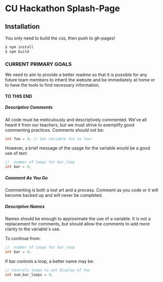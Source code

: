 # CU Hackathon Splash-Page

## Installation

You only need to build the css, then push to gh-pages!

```bash
$ npm install
$ npm build

```
### CURRENT PRIMARY GOALS

  We need to aim to provide a better readme so that it is possible for any
future team members to inherit the website and be immediately at home or to
have the tools to find necessary information.

#### TO THIS END
##### Descriptive Comments
  All code must be meticulously and descriptively commented. We've all heard
it from our teachers, but we must strive to exemplify good commenting practices.
Comments should not be:

```c
int foo = 4; // Set variable foo to four
```
   However, a brief message of the usage for the variable would be a good use of 
text:

```c
//  number of loops for bar_loop
int bar = 4; 
```

##### Comment As You Go
 
  Commenting is both a lost art and a process. Comment as you code or it will
become backed up and will never be completed.

##### Descriptive Names

  Names should be enough to approximate the use of a variable. It is not a
replacement for comments, but should allow the comments to add more clarity
to the variable's use. 

To continue from:

```c 
//  number of loops for bar_loop
int bar = 4;
```

If bar controls a loop, a better name may be:

```c
// Controls loops to set display of foo
int num_bar_loops = 4;
```








